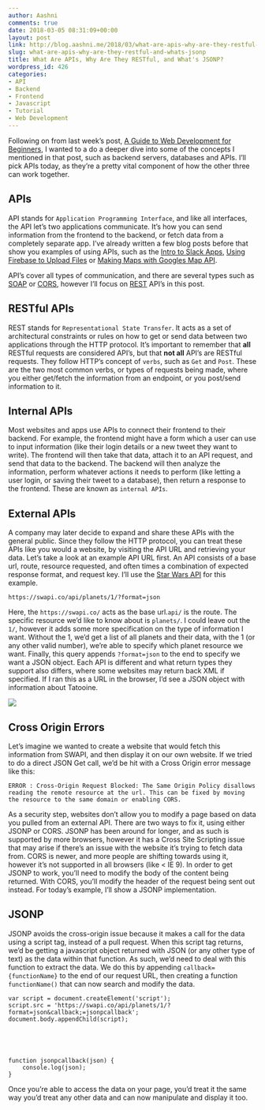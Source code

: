 ```yaml
---
author: Aashni
comments: true
date: 2018-03-05 08:31:09+00:00
layout: post
link: http://blog.aashni.me/2018/03/what-are-apis-why-are-they-restful-and-whats-jsonp/
slug: what-are-apis-why-are-they-restful-and-whats-jsonp
title: What Are APIs, Why Are They RESTful, and What's JSONP?
wordpress_id: 426
categories:
- API
- Backend
- Frontend
- Javascript
- Tutorial
- Web Development
---
```


Following on from last week’s post, [A Guide to Web Development for Beginners](http://blog.aashni.me/2018/02/a-guide-to-web-development-for-beginners/), I wanted to a do a deeper dive into some of the concepts I mentioned in that post, such as backend servers, databases and APIs. I’ll pick APIs today, as they’re a pretty vital component of how the other three can work together. 



## APIs



API stands for `Application Programming Interface`, and like all interfaces, the API let’s two applications communicate. It’s how you can send information from the frontend to the backend, or fetch data from a completely separate app. I’ve already written a few blog posts before that show you examples of using APIs, such as the [Intro to Slack Apps](http://blog.aashni.me/2018/02/an-intro-to-slack-apps/), [Using Firebase to Upload Files](http://blog.aashni.me/2018/02/using-firebase-to-upload-files/) or [Making Maps with Googles Map API](http://blog.aashni.me/2018/01/making-maps-with-googles-map-api/).

API’s cover all types of communication, and there are several types such as [SOAP](https://en.wikipedia.org/wiki/SOAP) or [CORS](https://developer.mozilla.org/en-US/docs/Web/HTTP/CORS), however I’ll focus on [REST](https://developer.mozilla.org/en-US/docs/Glossary/REST) API’s in this post.



## RESTful APIs


REST stands for `Representational State Transfer`. It acts as a set of architectural constraints or rules on how to get or send data between two applications through the HTTP protocol. It’s important to remember that **all** RESTful requests are considered API’s, but that **not all** API’s are RESTful requests. They follow HTTP’s concept of `verbs`, such as `Get` and `Post`. These are the two most common verbs, or types of requests being made, where you either get/fetch the information from an endpoint, or you post/send information to it.



## Internal APIs


Most websites and apps use APIs to connect their frontend to their backend. For example, the frontend might have a form which a user can use to input information (like their login details or a new tweet they want to write). The frontend will then take that data, attach it to an API request, and send that data to the backend. The backend will then analyze the information, perform whatever actions it needs to perform (like letting a user login, or saving their tweet to a database), then return a response to the frontend. These are known as `internal APIs`.



## External APIs


A company may later decide to expand and share these APIs with the general public. Since they follow the HTTP protocol, you can treat these APIs like you would a website, by visiting the API URL and retrieving your data. Let’s take a look at an example API URL first. An API consists of a base url, route, resource requested, and often times a combination of expected response format, and request key. I’ll use the [Star Wars API](https://swapi.co) for this example.


    
    https://swapi.co/api/planets/1/?format=json



Here, the `https://swapi.co/` acts as the base url.`api/` is the route. The specific resource we’d like to know about is `planets/`. I could leave out the `1/`, however it adds some more specification on the type of information I want. Without the 1, we’d get a list of all planets and their data, with the 1 (or any other valid number), we’re able to specify which planet resource we want. Finally, this query appends `?format=json` to the end to specify we want a JSON object. Each API is different and what return types they support also differs, where some websites may return back XML if specified. If I ran this as a URL in the browser, I’d see a JSON object with information about Tatooine.

[![](http://blog.aashni.me/wp-content/uploads/2018/03/Screen-Shot-2018-03-05-at-2.57.17-AM-1024x601.png)](http://blog.aashni.me/wp-content/uploads/2018/03/Screen-Shot-2018-03-05-at-2.57.17-AM.png)



## Cross Origin Errors


Let’s imagine we wanted to create a website that would fetch this information from SWAPI, and then display it on our own website. If we tried to do a direct JSON Get call, we’d be hit with a Cross Origin error message like this:


    
    ERROR : Cross-Origin Request Blocked: The Same Origin Policy disallows reading the remote resource at the url. This can be fixed by moving the resource to the same domain or enabling CORS.



As a security step, websites don’t allow you to modify a page based on data you pulled from an external API. There are two ways to fix it, using either JSONP or CORS. JSONP has been around for longer, and as such is supported by more browsers, however it has a Cross Site Scripting issue that may arise if there’s an issue with the website it’s trying to fetch data from. CORS is newer, and more people are shifting towards using it, however it’s not supported in all browsers (like < IE 9). In order to get JSONP to work, you’ll need to modify the body of the content being returned. With CORS, you’ll modify the header of the request being sent out instead. For today’s example, I’ll show a JSONP implementation.



## JSONP


JSONP avoids the cross-origin issue because it makes a call for the data using a script tag, instead of a pull request. When this script tag returns, we’d be getting a javascript object returned with JSON (or any other type of text) as the data within that function. As such, we’d need to deal with this function to extract the data. We do this by appending `callback={functionName}` to the end of our request URL, then creating a function `functionName()` that can now search and modify the data.


    
    var script = document.createElement('script');
    script.src = 'https://swapi.co/api/planets/1/?format=json&callback;=jsonpcallback';
    document.body.appendChild(script);




    
    function jsonpcallback(json) {
        console.log(json);
    }



Once you’re able to access the data on your page, you’d treat it the same way you’d treat any other data and can now manipulate and display it too.
